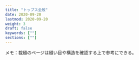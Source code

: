 ```yaml
---
title: "トップス全般"
date: 2020-09-20
lastmod: 2020-09-20
weight: 3
draft: false
keywords: [""]
sections: [""]
---
```


メモ：裁縫のページは縫い目や構造を確認する上で参考にできる。
